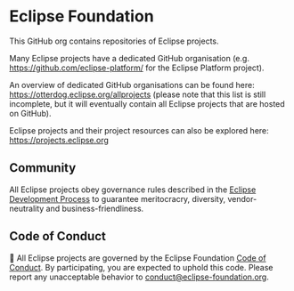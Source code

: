 # Eclipse Foundation

This GitHub org contains repositories of Eclipse projects.

Many Eclipse projects have a dedicated GitHub organisation (e.g. https://github.com/eclipse-platform/ for the Eclipse Platform project).

An overview of dedicated GitHub organisations can be found here: https://otterdog.eclipse.org/allprojects (please note that this list is still incomplete, but it will eventually contain all Eclipse projects that are hosted on GitHub).

Eclipse projects and their project resources can also be explored here: https://projects.eclipse.org

## Community
All Eclipse projects obey governance rules described in the [Eclipse Development Process](https://www.eclipse.org/projects/dev_process/) to guarantee meritocracry, diversity, vendor-neutrality and business-friendliness.

## Code of Conduct
🤝 All Eclipse projects are governed by the Eclipse Foundation [Code of Conduct](https://github.com/eclipse/.github/blob/master/CODE_OF_CONDUCT.md). By participating, you are expected to uphold this code. Please report any unacceptable behavior to conduct@eclipse-foundation.org.
